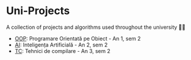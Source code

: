 # Uni-Projects
 A collection of projects and algorithms used throughout the university 👨‍💻

- [OOP](OOP): Programare Orientată pe Obiect - An 1, sem 2
- [AI](AI): Inteligența Artificială - An 2, sem 2
- [TC](TC): Tehnici de compilare - An 3, sem 2

